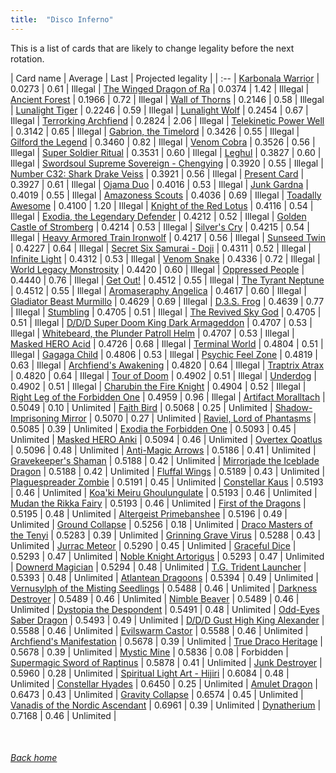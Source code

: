 ```yaml
---
title:  "Disco Inferno"
---
```


This is a list of cards that are likely to change legality before the next rotation.

| Card name | Average | Last | Projected legality |
| :-- |
[Karbonala Warrior](https://db.ygoprodeck.com/card/?search=Karbonala%20Warrior) | 0.0273 | 0.61 | Illegal |
[The Winged Dragon of Ra](https://db.ygoprodeck.com/card/?search=The%20Winged%20Dragon%20of%20Ra) | 0.0374 | 1.42 | Illegal |
[Ancient Forest](https://db.ygoprodeck.com/card/?search=Ancient%20Forest) | 0.1966 | 0.72 | Illegal |
[Wall of Thorns](https://db.ygoprodeck.com/card/?search=Wall%20of%20Thorns) | 0.2146 | 0.58 | Illegal |
[Lunalight Tiger](https://db.ygoprodeck.com/card/?search=Lunalight%20Tiger) | 0.2246 | 0.59 | Illegal |
[Lunalight Wolf](https://db.ygoprodeck.com/card/?search=Lunalight%20Wolf) | 0.2454 | 0.67 | Illegal |
[Terrorking Archfiend](https://db.ygoprodeck.com/card/?search=Terrorking%20Archfiend) | 0.2824 | 2.06 | Illegal |
[Telekinetic Power Well](https://db.ygoprodeck.com/card/?search=Telekinetic%20Power%20Well) | 0.3142 | 0.65 | Illegal |
[Gabrion, the Timelord](https://db.ygoprodeck.com/card/?search=Gabrion,%20the%20Timelord) | 0.3426 | 0.55 | Illegal |
[Gilford the Legend](https://db.ygoprodeck.com/card/?search=Gilford%20the%20Legend) | 0.3460 | 0.82 | Illegal |
[Venom Cobra](https://db.ygoprodeck.com/card/?search=Venom%20Cobra) | 0.3526 | 0.56 | Illegal |
[Super Soldier Ritual](https://db.ygoprodeck.com/card/?search=Super%20Soldier%20Ritual) | 0.3531 | 0.60 | Illegal |
[Leghul](https://db.ygoprodeck.com/card/?search=Leghul) | 0.3827 | 0.60 | Illegal |
[Swordsoul Supreme Sovereign - Chengying](https://db.ygoprodeck.com/card/?search=Swordsoul%20Supreme%20Sovereign%20-%20Chengying) | 0.3920 | 0.55 | Illegal |
[Number C32: Shark Drake Veiss](https://db.ygoprodeck.com/card/?search=Number%20C32:%20Shark%20Drake%20Veiss) | 0.3921 | 0.56 | Illegal |
[Present Card](https://db.ygoprodeck.com/card/?search=Present%20Card) | 0.3927 | 0.61 | Illegal |
[Ojama Duo](https://db.ygoprodeck.com/card/?search=Ojama%20Duo) | 0.4016 | 0.53 | Illegal |
[Junk Gardna](https://db.ygoprodeck.com/card/?search=Junk%20Gardna) | 0.4019 | 0.55 | Illegal |
[Amazoness Scouts](https://db.ygoprodeck.com/card/?search=Amazoness%20Scouts) | 0.4036 | 0.69 | Illegal |
[Toadally Awesome](https://db.ygoprodeck.com/card/?search=Toadally%20Awesome) | 0.4100 | 1.20 | Illegal |
[Knight of the Red Lotus](https://db.ygoprodeck.com/card/?search=Knight%20of%20the%20Red%20Lotus) | 0.4116 | 0.54 | Illegal |
[Exodia, the Legendary Defender](https://db.ygoprodeck.com/card/?search=Exodia,%20the%20Legendary%20Defender) | 0.4212 | 0.52 | Illegal |
[Golden Castle of Stromberg](https://db.ygoprodeck.com/card/?search=Golden%20Castle%20of%20Stromberg) | 0.4214 | 0.53 | Illegal |
[Silver's Cry](https://db.ygoprodeck.com/card/?search=Silver's%20Cry) | 0.4215 | 0.54 | Illegal |
[Heavy Armored Train Ironwolf](https://db.ygoprodeck.com/card/?search=Heavy%20Armored%20Train%20Ironwolf) | 0.4217 | 0.56 | Illegal |
[Sunseed Twin](https://db.ygoprodeck.com/card/?search=Sunseed%20Twin) | 0.4227 | 0.64 | Illegal |
[Secret Six Samurai - Doji](https://db.ygoprodeck.com/card/?search=Secret%20Six%20Samurai%20-%20Doji) | 0.4311 | 0.52 | Illegal |
[Infinite Light](https://db.ygoprodeck.com/card/?search=Infinite%20Light) | 0.4312 | 0.53 | Illegal |
[Venom Snake](https://db.ygoprodeck.com/card/?search=Venom%20Snake) | 0.4336 | 0.72 | Illegal |
[World Legacy Monstrosity](https://db.ygoprodeck.com/card/?search=World%20Legacy%20Monstrosity) | 0.4420 | 0.60 | Illegal |
[Oppressed People](https://db.ygoprodeck.com/card/?search=Oppressed%20People) | 0.4440 | 0.76 | Illegal |
[Get Out!](https://db.ygoprodeck.com/card/?search=Get%20Out!) | 0.4512 | 0.55 | Illegal |
[The Tyrant Neptune](https://db.ygoprodeck.com/card/?search=The%20Tyrant%20Neptune) | 0.4512 | 0.55 | Illegal |
[Aromaseraphy Angelica](https://db.ygoprodeck.com/card/?search=Aromaseraphy%20Angelica) | 0.4617 | 0.60 | Illegal |
[Gladiator Beast Murmillo](https://db.ygoprodeck.com/card/?search=Gladiator%20Beast%20Murmillo) | 0.4629 | 0.69 | Illegal |
[D.3.S. Frog](https://db.ygoprodeck.com/card/?search=D.3.S.%20Frog) | 0.4639 | 0.77 | Illegal |
[Stumbling](https://db.ygoprodeck.com/card/?search=Stumbling) | 0.4705 | 0.51 | Illegal |
[The Revived Sky God](https://db.ygoprodeck.com/card/?search=The%20Revived%20Sky%20God) | 0.4705 | 0.51 | Illegal |
[D/D/D Super Doom King Dark Armageddon](https://db.ygoprodeck.com/card/?search=D/D/D%20Super%20Doom%20King%20Dark%20Armageddon) | 0.4707 | 0.53 | Illegal |
[Whitebeard, the Plunder Patroll Helm](https://db.ygoprodeck.com/card/?search=Whitebeard,%20the%20Plunder%20Patroll%20Helm) | 0.4707 | 0.53 | Illegal |
[Masked HERO Acid](https://db.ygoprodeck.com/card/?search=Masked%20HERO%20Acid) | 0.4726 | 0.68 | Illegal |
[Terminal World](https://db.ygoprodeck.com/card/?search=Terminal%20World) | 0.4804 | 0.51 | Illegal |
[Gagaga Child](https://db.ygoprodeck.com/card/?search=Gagaga%20Child) | 0.4806 | 0.53 | Illegal |
[Psychic Feel Zone](https://db.ygoprodeck.com/card/?search=Psychic%20Feel%20Zone) | 0.4819 | 0.63 | Illegal |
[Archfiend's Awakening](https://db.ygoprodeck.com/card/?search=Archfiend's%20Awakening) | 0.4820 | 0.64 | Illegal |
[Traptrix Atrax](https://db.ygoprodeck.com/card/?search=Traptrix%20Atrax) | 0.4820 | 0.64 | Illegal |
[Tour of Doom](https://db.ygoprodeck.com/card/?search=Tour%20of%20Doom) | 0.4902 | 0.51 | Illegal |
[Underdog](https://db.ygoprodeck.com/card/?search=Underdog) | 0.4902 | 0.51 | Illegal |
[Charubin the Fire Knight](https://db.ygoprodeck.com/card/?search=Charubin%20the%20Fire%20Knight) | 0.4904 | 0.52 | Illegal |
[Right Leg of the Forbidden One](https://db.ygoprodeck.com/card/?search=Right%20Leg%20of%20the%20Forbidden%20One) | 0.4959 | 0.96 | Illegal |
[Artifact Moralltach](https://db.ygoprodeck.com/card/?search=Artifact%20Moralltach) | 0.5049 | 0.10 | Unlimited |
[Faith Bird](https://db.ygoprodeck.com/card/?search=Faith%20Bird) | 0.5068 | 0.25 | Unlimited |
[Shadow-Imprisoning Mirror](https://db.ygoprodeck.com/card/?search=Shadow-Imprisoning%20Mirror) | 0.5070 | 0.27 | Unlimited |
[Raviel, Lord of Phantasms](https://db.ygoprodeck.com/card/?search=Raviel,%20Lord%20of%20Phantasms) | 0.5085 | 0.39 | Unlimited |
[Exodia the Forbidden One](https://db.ygoprodeck.com/card/?search=Exodia%20the%20Forbidden%20One) | 0.5093 | 0.45 | Unlimited |
[Masked HERO Anki](https://db.ygoprodeck.com/card/?search=Masked%20HERO%20Anki) | 0.5094 | 0.46 | Unlimited |
[Overtex Qoatlus](https://db.ygoprodeck.com/card/?search=Overtex%20Qoatlus) | 0.5096 | 0.48 | Unlimited |
[Anti-Magic Arrows](https://db.ygoprodeck.com/card/?search=Anti-Magic%20Arrows) | 0.5186 | 0.41 | Unlimited |
[Gravekeeper's Shaman](https://db.ygoprodeck.com/card/?search=Gravekeeper's%20Shaman) | 0.5188 | 0.42 | Unlimited |
[Mirrorjade the Iceblade Dragon](https://db.ygoprodeck.com/card/?search=Mirrorjade%20the%20Iceblade%20Dragon) | 0.5188 | 0.42 | Unlimited |
[Fluffal Wings](https://db.ygoprodeck.com/card/?search=Fluffal%20Wings) | 0.5189 | 0.43 | Unlimited |
[Plaguespreader Zombie](https://db.ygoprodeck.com/card/?search=Plaguespreader%20Zombie) | 0.5191 | 0.45 | Unlimited |
[Constellar Kaus](https://db.ygoprodeck.com/card/?search=Constellar%20Kaus) | 0.5193 | 0.46 | Unlimited |
[Koa'ki Meiru Ghoulungulate](https://db.ygoprodeck.com/card/?search=Koa'ki%20Meiru%20Ghoulungulate) | 0.5193 | 0.46 | Unlimited |
[Mudan the Rikka Fairy](https://db.ygoprodeck.com/card/?search=Mudan%20the%20Rikka%20Fairy) | 0.5193 | 0.46 | Unlimited |
[First of the Dragons](https://db.ygoprodeck.com/card/?search=First%20of%20the%20Dragons) | 0.5195 | 0.48 | Unlimited |
[Altergeist Primebanshee](https://db.ygoprodeck.com/card/?search=Altergeist%20Primebanshee) | 0.5196 | 0.49 | Unlimited |
[Ground Collapse](https://db.ygoprodeck.com/card/?search=Ground%20Collapse) | 0.5256 | 0.18 | Unlimited |
[Draco Masters of the Tenyi](https://db.ygoprodeck.com/card/?search=Draco%20Masters%20of%20the%20Tenyi) | 0.5283 | 0.39 | Unlimited |
[Grinning Grave Virus](https://db.ygoprodeck.com/card/?search=Grinning%20Grave%20Virus) | 0.5288 | 0.43 | Unlimited |
[Jurrac Meteor](https://db.ygoprodeck.com/card/?search=Jurrac%20Meteor) | 0.5290 | 0.45 | Unlimited |
[Graceful Dice](https://db.ygoprodeck.com/card/?search=Graceful%20Dice) | 0.5293 | 0.47 | Unlimited |
[Noble Knight Artorigus](https://db.ygoprodeck.com/card/?search=Noble%20Knight%20Artorigus) | 0.5293 | 0.47 | Unlimited |
[Downerd Magician](https://db.ygoprodeck.com/card/?search=Downerd%20Magician) | 0.5294 | 0.48 | Unlimited |
[T.G. Trident Launcher](https://db.ygoprodeck.com/card/?search=T.G.%20Trident%20Launcher) | 0.5393 | 0.48 | Unlimited |
[Atlantean Dragoons](https://db.ygoprodeck.com/card/?search=Atlantean%20Dragoons) | 0.5394 | 0.49 | Unlimited |
[Vernusylph of the Misting Seedlings](https://db.ygoprodeck.com/card/?search=Vernusylph%20of%20the%20Misting%20Seedlings) | 0.5488 | 0.46 | Unlimited |
[Darkness Destroyer](https://db.ygoprodeck.com/card/?search=Darkness%20Destroyer) | 0.5489 | 0.46 | Unlimited |
[Nimble Beaver](https://db.ygoprodeck.com/card/?search=Nimble%20Beaver) | 0.5489 | 0.46 | Unlimited |
[Dystopia the Despondent](https://db.ygoprodeck.com/card/?search=Dystopia%20the%20Despondent) | 0.5491 | 0.48 | Unlimited |
[Odd-Eyes Saber Dragon](https://db.ygoprodeck.com/card/?search=Odd-Eyes%20Saber%20Dragon) | 0.5493 | 0.49 | Unlimited |
[D/D/D Gust High King Alexander](https://db.ygoprodeck.com/card/?search=D/D/D%20Gust%20High%20King%20Alexander) | 0.5588 | 0.46 | Unlimited |
[Evilswarm Castor](https://db.ygoprodeck.com/card/?search=Evilswarm%20Castor) | 0.5588 | 0.46 | Unlimited |
[Archfiend's Manifestation](https://db.ygoprodeck.com/card/?search=Archfiend's%20Manifestation) | 0.5678 | 0.39 | Unlimited |
[True Draco Heritage](https://db.ygoprodeck.com/card/?search=True%20Draco%20Heritage) | 0.5678 | 0.39 | Unlimited |
[Mystic Mine](https://db.ygoprodeck.com/card/?search=Mystic%20Mine) | 0.5836 | 0.08 | Forbidden |
[Supermagic Sword of Raptinus](https://db.ygoprodeck.com/card/?search=Supermagic%20Sword%20of%20Raptinus) | 0.5878 | 0.41 | Unlimited |
[Junk Destroyer](https://db.ygoprodeck.com/card/?search=Junk%20Destroyer) | 0.5960 | 0.28 | Unlimited |
[Spiritual Light Art - Hijiri](https://db.ygoprodeck.com/card/?search=Spiritual%20Light%20Art%20-%20Hijiri) | 0.6084 | 0.48 | Unlimited |
[Constellar Hyades](https://db.ygoprodeck.com/card/?search=Constellar%20Hyades) | 0.6450 | 0.25 | Unlimited |
[Amulet Dragon](https://db.ygoprodeck.com/card/?search=Amulet%20Dragon) | 0.6473 | 0.43 | Unlimited |
[Gravity Collapse](https://db.ygoprodeck.com/card/?search=Gravity%20Collapse) | 0.6574 | 0.45 | Unlimited |
[Vanadis of the Nordic Ascendant](https://db.ygoprodeck.com/card/?search=Vanadis%20of%20the%20Nordic%20Ascendant) | 0.6961 | 0.39 | Unlimited |
[Dynatherium](https://db.ygoprodeck.com/card/?search=Dynatherium) | 0.7168 | 0.46 | Unlimited |

<br>

###### [Back home](index)